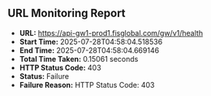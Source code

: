 ## URL Monitoring Report

- **URL:** https://api-gw1-prod1.fisglobal.com/gw/v1/health
- **Start Time:** 2025-07-28T04:58:04.518536
- **End Time:** 2025-07-28T04:58:04.669146
- **Total Time Taken:** 0.15061 seconds
- **HTTP Status Code:** 403
- **Status:** Failure
- **Failure Reason:** HTTP Status Code: 403
